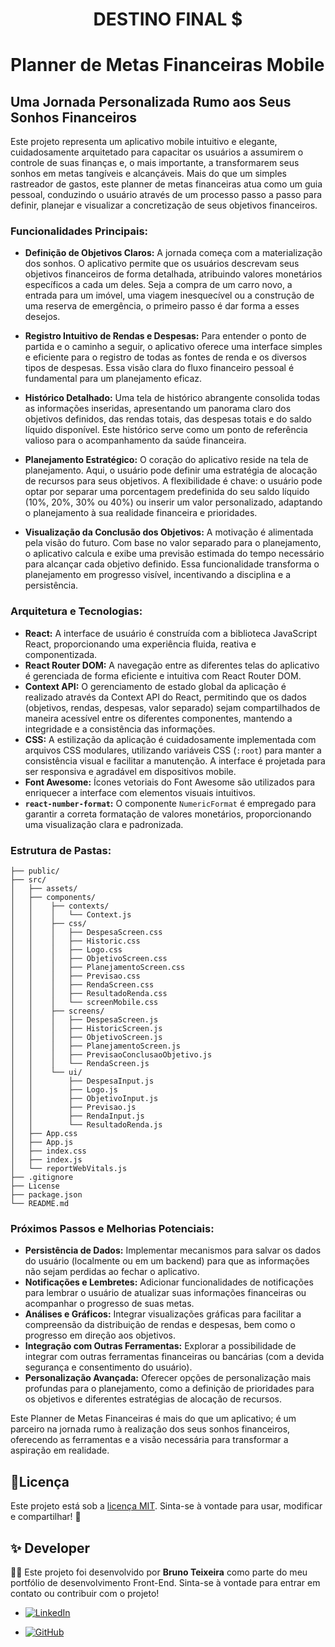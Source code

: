 <h1 align="center"><strong>DESTINO FINAL $</strong></h1>

# Planner de Metas Financeiras Mobile

## Uma Jornada Personalizada Rumo aos Seus Sonhos Financeiros

Este projeto representa um aplicativo mobile intuitivo e elegante, cuidadosamente arquitetado para capacitar os usuários a assumirem o controle de suas finanças e, o mais importante, a transformarem seus sonhos em metas tangíveis e alcançáveis. Mais do que um simples rastreador de gastos, este planner de metas financeiras atua como um guia pessoal, conduzindo o usuário através de um processo passo a passo para definir, planejar e visualizar a concretização de seus objetivos financeiros.

### Funcionalidades Principais:

* **Definição de Objetivos Claros:** A jornada começa com a materialização dos sonhos. O aplicativo permite que os usuários descrevam seus objetivos financeiros de forma detalhada, atribuindo valores monetários específicos a cada um deles. Seja a compra de um carro novo, a entrada para um imóvel, uma viagem inesquecível ou a construção de uma reserva de emergência, o primeiro passo é dar forma a esses desejos.

* **Registro Intuitivo de Rendas e Despesas:** Para entender o ponto de partida e o caminho a seguir, o aplicativo oferece uma interface simples e eficiente para o registro de todas as fontes de renda e os diversos tipos de despesas. Essa visão clara do fluxo financeiro pessoal é fundamental para um planejamento eficaz.

* **Histórico Detalhado:** Uma tela de histórico abrangente consolida todas as informações inseridas, apresentando um panorama claro dos objetivos definidos, das rendas totais, das despesas totais e do saldo líquido disponível. Este histórico serve como um ponto de referência valioso para o acompanhamento da saúde financeira.

* **Planejamento Estratégico:** O coração do aplicativo reside na tela de planejamento. Aqui, o usuário pode definir uma estratégia de alocação de recursos para seus objetivos. A flexibilidade é chave: o usuário pode optar por separar uma porcentagem predefinida do seu saldo líquido (10%, 20%, 30% ou 40%) ou inserir um valor personalizado, adaptando o planejamento à sua realidade financeira e prioridades.

* **Visualização da Conclusão dos Objetivos:** A motivação é alimentada pela visão do futuro. Com base no valor separado para o planejamento, o aplicativo calcula e exibe uma previsão estimada do tempo necessário para alcançar cada objetivo definido. Essa funcionalidade transforma o planejamento em progresso visível, incentivando a disciplina e a persistência.

### Arquitetura e Tecnologias:

* **React:** A interface de usuário é construída com a biblioteca JavaScript React, proporcionando uma experiência fluida, reativa e componentizada.
* **React Router DOM:** A navegação entre as diferentes telas do aplicativo é gerenciada de forma eficiente e intuitiva com React Router DOM.
* **Context API:** O gerenciamento de estado global da aplicação é realizado através da Context API do React, permitindo que os dados (objetivos, rendas, despesas, valor separado) sejam compartilhados de maneira acessível entre os diferentes componentes, mantendo a integridade e a consistência das informações.
* **CSS:** A estilização da aplicação é cuidadosamente implementada com arquivos CSS modulares, utilizando variáveis CSS (`:root`) para manter a consistência visual e facilitar a manutenção. A interface é projetada para ser responsiva e agradável em dispositivos mobile.
* **Font Awesome:** Ícones vetoriais do Font Awesome são utilizados para enriquecer a interface com elementos visuais intuitivos.
* **`react-number-format`:** O componente `NumericFormat` é empregado para garantir a correta formatação de valores monetários, proporcionando uma visualização clara e padronizada.

### Estrutura de Pastas:

```
├── public/
├── src/
│   ├── assets/
│   ├── components/
│   │    ├── contexts/
│   │    │   └── Context.js
│   │    ├── css/
│   │    │   ├── DespesaScreen.css
│   │    │   ├── Historic.css
│   │    │   ├── Logo.css
│   │    │   ├── ObjetivoScreen.css
│   │    │   ├── PlanejamentoScreen.css
│   │    │   ├── Previsao.css
│   │    │   ├── RendaScreen.css
│   │    │   ├── ResultadoRenda.css
│   │    │   └── screenMobile.css
│   │    ├── screens/
│   │    │   ├── DespesaScreen.js
│   │    │   ├── HistoricScreen.js
│   │    │   ├── ObjetivoScreen.js
│   │    │   ├── PlanejamentoScreen.js
│   │    │   ├── PrevisaoConclusaoObjetivo.js
│   │    │   └── RendaScreen.js
│   │    └── ui/
│   │        ├── DespesaInput.js
│   │        ├── Logo.js
│   │        ├── ObjetivoInput.js
│   │        ├── Previsao.js
│   │        ├── RendaInput.js
│   │        └── ResultadoRenda.js
│   ├── App.css
│   ├── App.js
│   ├── index.css
│   ├── index.js
│   └── reportWebVitals.js
├── .gitignore
├── License
├── package.json
└── README.md
```

### Próximos Passos e Melhorias Potenciais:

* **Persistência de Dados:** Implementar mecanismos para salvar os dados do usuário (localmente ou em um backend) para que as informações não sejam perdidas ao fechar o aplicativo.
* **Notificações e Lembretes:** Adicionar funcionalidades de notificações para lembrar o usuário de atualizar suas informações financeiras ou acompanhar o progresso de suas metas.
* **Análises e Gráficos:** Integrar visualizações gráficas para facilitar a compreensão da distribuição de rendas e despesas, bem como o progresso em direção aos objetivos.
* **Integração com Outras Ferramentas:** Explorar a possibilidade de integrar com outras ferramentas financeiras ou bancárias (com a devida segurança e consentimento do usuário).
* **Personalização Avançada:** Oferecer opções de personalização mais profundas para o planejamento, como a definição de prioridades para os objetivos e diferentes estratégias de alocação de recursos.

Este Planner de Metas Financeiras é mais do que um aplicativo; é um parceiro na jornada rumo à realização dos seus sonhos financeiros, oferecendo as ferramentas e a visão necessária para transformar a aspiração em realidade.

## 📜Licença
Este projeto está sob a [licença MIT](./License). Sinta-se à vontade para usar, modificar e compartilhar\! 🚀

## ✨ Developer
👨‍💻 Este projeto foi desenvolvido por <strong>Bruno Teixeira</strong> como parte do meu portfólio de desenvolvimento Front-End. Sinta-se à vontade para entrar em contato ou contribuir com o projeto!

- [![LinkedIn](https://custom-icon-badges.demolab.com/badge/LinkedIn-0A66C2?logo=linkedin-white&logoColor=fff)](https://www.linkedin.com/in/brunotxrs/)

- [![GitHub](https://img.shields.io/badge/GitHub-%23121011.svg?logo=github&logoColor=white)](https://github.com/brunotxrs)

